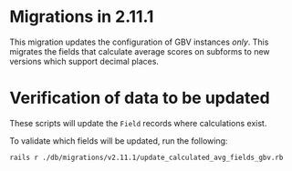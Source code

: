 # Migrations in 2.11.1

This migration updates the configuration of GBV instances *only*. This migrates the fields that calculate average scores on subforms to new versions which support decimal places.

# Verification of data to be updated

These scripts will update the `Field` records where calculations exist.

To validate which fields will be updated, run the following:

```bash
rails r ./db/migrations/v2.11.1/update_calculated_avg_fields_gbv.rb
```